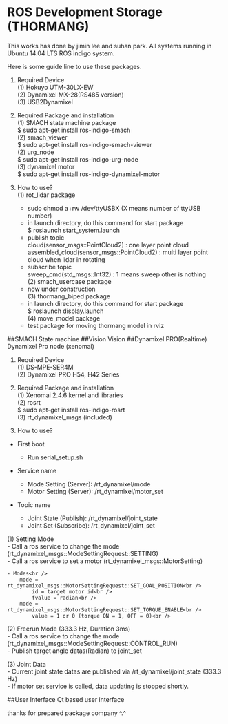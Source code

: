 # ROS Development Storage (THORMANG)
This works has done by jimin lee and suhan park.
All systems running in Ubuntu 14.04 LTS ROS indigo system.

Here is some guide line to use these packages.

1. Required Device <br />
  (1) Hokuyo UTM-30LX-EW<br />
  (2) Dynamixel MX-28(RS485 version)<br />
  (3) USB2Dynamixel<br />

2. Required Package and installation<br />
  (1) SMACH state machine package<br />
	$ sudo apt-get install ros-indigo-smach<br />
  (2) smach_viewer<br />
	$ sudo apt-get install ros-indigo-smach-viewer<br />
  (2) urg_node<br />
	$ sudo apt-get install ros-indigo-urg-node<br />
  (3) dynamixel motor<br />
	$ sudo apt-get install ros-indigo-dynamixel-motor<br />

3. How to use?<br />
  (1) rot_lidar package<br />
      - sudo chmod a+rw /dev/ttyUSBX (X means number of ttyUSB number)<br />
      - in launch directory, do this command for start package<br />
	$ roslaunch start_system.launch<br />
      - publish topic<br />
        cloud(sensor_msgs::PointCloud2) : one layer point cloud <br />
        assembled_cloud(sensor_msgs::PointCloud2) : multi layer point cloud when lidar in rotating <br />
      - subscribe topic <br />
	sweep_cmd(std_msgs::Int32) : 1 means sweep other is nothing <br />
  (2) smach_usercase package <br />
      - now under construction <br />
  (3) thormang_biped package <br />
      - in launch directory, do this command for start package <br />
        $ roslaunch display.launch <br />
  (4) move_model package <br />
      - test package for moving thormang model in rviz <br />

##SMACH
State machine
##Vision
Vision
##Dynamixel PRO(Realtime)<br />
Dynamixel Pro node (xenomai)<br />

1. Required Device <br />
  (1) DS-MPE-SER4M<br />
  (2) Dynamixel PRO H54, H42 Series<br />

2. Required Package and installation<br />
  (1) Xenomai 2.4.6 kernel and libraries<br />
  (2) rosrt<br />
	$ sudo apt-get install ros-indigo-rosrt<br />
  (3) rt_dynamixel_msgs (included)<br />

3. How to use?<br />
  - First boot<br />
  	- Run serial_setup.sh<br />
  
  - Service name<br />
  	- Mode Setting (Server): 	/rt_dynamixel/mode<br />
  	- Motor Setting (Server):	/rt_dynamixel/motor_set<br />
 
  - Topic name
  	- Joint State (Publish): 	/rt_dynamixel/joint_state<br />
  	- Joint Set (Subscribe): 	/rt_dynamixel/joint_set<br />

  (1) Setting Mode<br />
	- Call a ros service to change the mode (rt_dynamixel_msgs::ModeSettingRequest::SETTING)<br />
	- Call a ros service to set a motor (rt_dynamixel_msgs::MotorSetting)<br />
	
	- Modes<br />
		mode = rt_dynamixel_msgs::MotorSettingRequest::SET_GOAL_POSITION<br />
			id = target motor id<br />
			fvalue = radian<br />
		mode = rt_dynamixel_msgs::MotorSettingRequest::SET_TORQUE_ENABLE<br />
			value = 1 or 0 (torque ON = 1, OFF = 0)<br />

  (2) Freerun Mode (333.3 Hz, Duration 3ms) <br />
  	- Call a ros service to change the mode (rt_dynamixel_msgs::ModeSettingRequest::CONTROL_RUN) <br />
  	- Publish target angle datas(Radian) to joint_set <br />
  
  (3) Joint Data <br />
	- Current joint state datas are published via /rt_dynamixel/joint_state (333.3 Hz) <br />
	- If motor set service is called, data updating is stopped shortly. <br />

##User Interface
Qt based user interface

thanks for prepared package company ^.^
